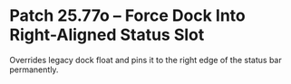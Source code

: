 # Patch 25.77o – Force Dock Into Right-Aligned Status Slot

Overrides legacy dock float and pins it to the right edge of the status bar permanently.
